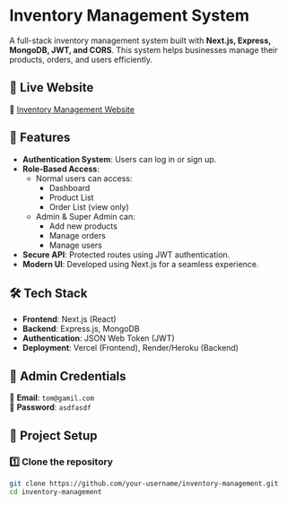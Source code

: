 # Inventory Management System

A full-stack inventory management system built with **Next.js, Express, MongoDB, JWT, and CORS**. This system helps businesses manage their products, orders, and users efficiently.

## 🚀 Live Website
🔗 [Inventory Management Website](https://inventory-management-two-sigma.vercel.app)

## 📌 Features
- **Authentication System**: Users can log in or sign up.
- **Role-Based Access**: 
  - Normal users can access:
    - Dashboard
    - Product List
    - Order List (view only)
  - Admin & Super Admin can:
    - Add new products
    - Manage orders
    - Manage users
- **Secure API**: Protected routes using JWT authentication.
- **Modern UI**: Developed using Next.js for a seamless experience.

## 🛠 Tech Stack
- **Frontend**: Next.js (React)
- **Backend**: Express.js, MongoDB
- **Authentication**: JSON Web Token (JWT)
- **Deployment**: Vercel (Frontend), Render/Heroku (Backend)

## 🔑 Admin Credentials
📧 **Email**: `tom@gamil.com`  
🔑 **Password**: `asdfasdf`

## 📂 Project Setup

### 1️⃣ Clone the repository
```bash
git clone https://github.com/your-username/inventory-management.git
cd inventory-management
